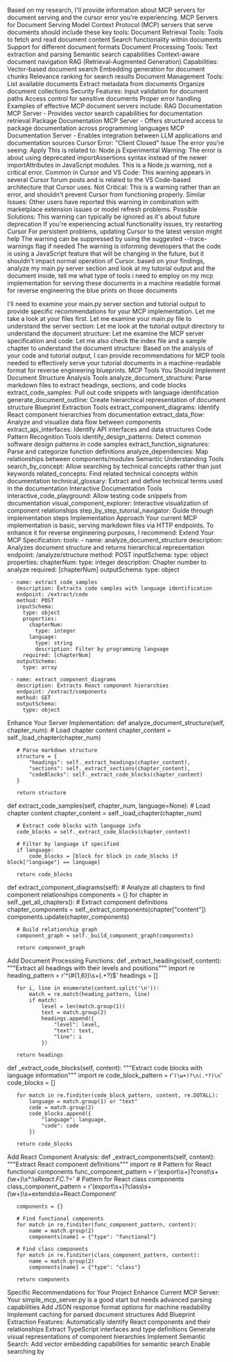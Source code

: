 Based on my research, I'll provide information about MCP servers for document serving and the cursor error you're experiencing.
MCP Servers for Document Serving
Model Context Protocol (MCP) servers that serve documents should include these key tools:
Document Retrieval Tools:
Tools to fetch and read document content
Search functionality within documents
Support for different document formats
Document Processing Tools:
Text extraction and parsing
Semantic search capabilities
Context-aware document navigation
RAG (Retrieval-Augmented Generation) Capabilities:
Vector-based document search
Embedding generation for document chunks
Relevance ranking for search results
Document Management Tools:
List available documents
Extract metadata from documents
Organize document collections
Security Features:
Input validation for document paths
Access control for sensitive documents
Proper error handling
Examples of effective MCP document servers include:
RAG Documentation MCP Server - Provides vector search capabilities for documentation retrieval
Package Documentation MCP Server - Offers structured access to package documentation across programming languages
MCP Documentation Server - Enables integration between LLM applications and documentation sources
Cursor Error: "Client Closed" Issue
The error you're seeing:
Apply
This is related to:
Node.js Experimental Warning: The error is about using deprecated importAssertions syntax instead of the newer importAttributes in JavaScript modules. This is a Node.js warning, not a critical error.
Common in Cursor and VS Code: This warning appears in several Cursor forum posts and is related to the VS Code-based architecture that Cursor uses.
Not Critical: This is a warning rather than an error, and shouldn't prevent Cursor from functioning properly.
Similar Issues: Other users have reported this warning in combination with marketplace extension issues or model refresh problems.
Possible Solutions:
This warning can typically be ignored as it's about future deprecation
If you're experiencing actual functionality issues, try restarting Cursor
For persistent problems, updating Cursor to the latest version might help
The warning can be suppressed by using the suggested --trace-warnings flag if needed
The warning is informing developers that the code is using a JavaScript feature that will be changing in the future, but it shouldn't impact normal operation of Cursor.
based on your findings, analyze my main.py server section and look at my tutorial output and the document inside, tell me what type of tools i need to employ on my mcp implementation for serving these documents in a machine readable format for reverse engineering the blue prints on those documents

I'll need to examine your main.py server section and tutorial output to provide specific recommendations for your MCP implementation. Let me take a look at your files first.
Let me examine your main.py file to understand the server section:
Let me look at the tutorial output directory to understand the document structure:
Let me examine the MCP server specification and code:
Let me also check the index file and a sample chapter to understand the document structure:
<no message>
Based on the analysis of your code and tutorial output, I can provide recommendations for MCP tools needed to effectively serve your tutorial documents in a machine-readable format for reverse engineering blueprints.
MCP Tools You Should Implement
Document Structure Analysis Tools
analyze_document_structure: Parse markdown files to extract headings, sections, and code blocks
extract_code_samples: Pull out code snippets with language identification
generate_document_outline: Create hierarchical representation of document structure
Blueprint Extraction Tools
extract_component_diagrams: Identify React component hierarchies from documentation
extract_data_flow: Analyze and visualize data flow between components
extract_api_interfaces: Identify API interfaces and data structures
Code Pattern Recognition Tools
identify_design_patterns: Detect common software design patterns in code samples
extract_function_signatures: Parse and categorize function definitions
analyze_dependencies: Map relationships between components/modules
Semantic Understanding Tools
search_by_concept: Allow searching by technical concepts rather than just keywords
related_concepts: Find related technical concepts within documentation
technical_glossary: Extract and define technical terms used in the documentation
Interactive Documentation Tools
interactive_code_playground: Allow testing code snippets from documentation
visual_component_explorer: Interactive visualization of component relationships
step_by_step_tutorial_navigator: Guide through implementation steps
Implementation Approach
Your current MCP implementation is basic, serving markdown files via HTTP endpoints. To enhance it for reverse engineering purposes, I recommend:
Extend Your MCP Specification:
   tools:
     - name: analyze_document_structure
       description: Analyzes document structure and returns hierarchical representation
       endpoint: /analyze/structure
       method: POST
       inputSchema:
         type: object
         properties:
           chapterNum:
             type: integer
             description: Chapter number to analyze
         required: [chapterNum]
       outputSchema:
         type: object
     
     - name: extract_code_samples
       description: Extracts code samples with language identification
       endpoint: /extract/code
       method: POST
       inputSchema:
         type: object
         properties:
           chapterNum:
             type: integer
           language:
             type: string
             description: Filter by programming language
         required: [chapterNum]
       outputSchema:
         type: array
         
     - name: extract_component_diagrams
       description: Extracts React component hierarchies
       endpoint: /extract/components
       method: GET
       outputSchema:
         type: object


Enhance Your Server Implementation:
   def analyze_document_structure(self, chapter_num):
       # Load chapter content
       chapter_content = self._load_chapter(chapter_num)
       
       # Parse markdown structure
       structure = {
           "headings": self._extract_headings(chapter_content),
           "sections": self._extract_sections(chapter_content),
           "codeBlocks": self._extract_code_blocks(chapter_content)
       }
       
       return structure
       
   def extract_code_samples(self, chapter_num, language=None):
       # Load chapter content
       chapter_content = self._load_chapter(chapter_num)
       
       # Extract code blocks with language info
       code_blocks = self._extract_code_blocks(chapter_content)
       
       # Filter by language if specified
       if language:
           code_blocks = [block for block in code_blocks if block["language"] == language]
           
       return code_blocks
       
   def extract_component_diagrams(self):
       # Analyze all chapters to find component relationships
       components = {}
       for chapter in self._get_all_chapters():
           # Extract component definitions
           chapter_components = self._extract_components(chapter["content"])
           components.update(chapter_components)
           
       # Build relationship graph
       component_graph = self._build_component_graph(components)
       
       return component_graph


Add Document Processing Functions:
   def _extract_headings(self, content):
       """Extract all headings with their levels and positions"""
       import re
       heading_pattern = r'^(#{1,6})\s+(.+?)$'
       headings = []
       
       for i, line in enumerate(content.split('\n')):
           match = re.match(heading_pattern, line)
           if match:
               level = len(match.group(1))
               text = match.group(2)
               headings.append({
                   "level": level,
                   "text": text,
                   "line": i
               })
               
       return headings
       
   def _extract_code_blocks(self, content):
       """Extract code blocks with language information"""
       import re
       code_block_pattern = r'```(\w+)?\n(.*?)\n```'
       code_blocks = []
       
       for match in re.finditer(code_block_pattern, content, re.DOTALL):
           language = match.group(1) or "text"
           code = match.group(2)
           code_blocks.append({
               "language": language,
               "code": code
           })
               
       return code_blocks



Add React Component Analysis:
   def _extract_components(self, content):
       """Extract React component definitions"""
       import re
       # Pattern for React functional components
       func_component_pattern = r'(export\s+)?const\s+(\w+)\s*:\s*React\.FC.*?='
       # Pattern for React class components
       class_component_pattern = r'(export\s+)?class\s+(\w+)\s+extends\s+React\.Component'
       
       components = {}
       
       # Find functional components
       for match in re.finditer(func_component_pattern, content):
           name = match.group(2)
           components[name] = {"type": "functional"}
           
       # Find class components
       for match in re.finditer(class_component_pattern, content):
           name = match.group(2)
           components[name] = {"type": "class"}
           
       return components


Specific Recommendations for Your Project
Enhance Current MCP Server:
Your simple_mcp_server.py is a good start but needs advanced parsing capabilities
Add JSON response format options for machine readability
Implement caching for parsed document structures
Add Blueprint Extraction Features:
Automatically identify React components and their relationships
Extract TypeScript interfaces and type definitions
Generate visual representations of component hierarchies
Implement Semantic Search:
Add vector embedding capabilities for semantic search
Enable searching by
